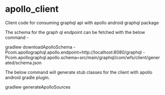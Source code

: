 # apollo_client

Client code for consuming graphql api with apollo android graphql package

The schema for the graph ql endpoint can be fetched with the below command -

gradlew downloadApolloSchema -Pcom.apollographql.apollo.endpoint=http://localhost:8080/graphql -Pcom.apollographql.apollo.schema=src/main/graphql/com/wfs/client/generated/schema.json

The below command will generate stub classes for the client with apollo android gradle plugin.

gradlew generateApolloSources
